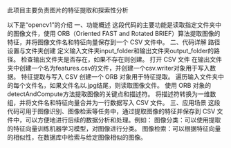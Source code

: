此项目主要负责图片的特征提取和探索性分析

以下是“opencv1”的介绍
一、功能概述
这段代码的主要功能是读取指定文件夹中的图像文件，使用 ORB（Oriented FAST and Rotated BRIEF）算法提取图像的特征，并将图像文件名和特征向量保存到一个 CSV 文件中。
二、代码详解
路径设置与文件夹创建
定义输入文件夹input_folder和输出文件夹output_folder的路径。
检查输出文件夹是否存在，如果不存在则创建。
打开 CSV 文件
在输出文件夹中创建一个名为features.csv的文件，并创建一个csv.writer对象用于写入数据。
特征提取与写入 CSV
创建一个 ORB 对象用于特征提取。
遍历输入文件夹中的每个文件名，如果文件名以.jpg结尾，则读取图像文件。
使用 ORB 对象的detectAndCompute方法提取图像的关键点和描述符。
将描述符转换为一维数组，并将文件名和特征向量合并为一行数据写入 CSV 文件。
三、应用场景
这段代码可用于图像识别、图像检索等任务中，通过提取图像的特征并保存到 CSV 文件中，可以方便地进行后续的数据分析和处理。例如：
图像分类：可以使用提取的特征向量训练机器学习模型，对图像进行分类。
图像检索：可以根据特征向量的相似性，在数据库中检索与给定图像相似的图像。
